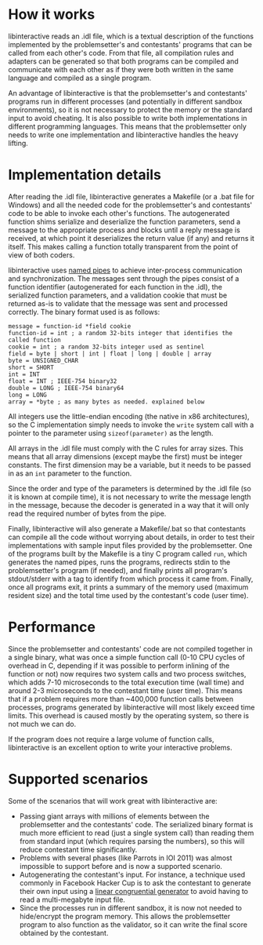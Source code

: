 # How it works

libinteractive reads an .idl file, which is a textual description of the
functions implemented by the problemsetter's and contestants' programs that can
be called from each other's code. From that file, all compilation rules
and adapters can be generated so that both programs can be compiled and
communicate with each other as if they were both written in the same language
and compiled as a single program.

An advantage of libinteractive is that the problemsetter's and contestants'
programs run in different processes (and potentially in different sandbox
environments), so it is not necessary to protect the memory or the standard
input to avoid cheating. It is also possible to write both implementations in
different programming languages. This means that the problemsetter only needs
to write one implementation and libinteractive handles the heavy lifting.

# Implementation details

After reading the .idl file, libinteractive generates a Makefile (or a .bat
file for Windows) and all the needed code for the problemsetter's and
contestants' code to be able to invoke each other's functions. The
autogenerated function shims serialize and deserialize the function parameters,
send a message to the appropriate process and blocks until a reply message
is received, at which point it deserializes the return value (if any) and
returns it itself. This makes calling a function totally transparent from
the point of view of both coders.

libinteractive uses [named pipes](http://en.wikipedia.org/wiki/Named_Pipes)
to achieve inter-process communication and synchronization. The messages sent
through the pipes consist of a function identifier (autogenerated for each
function in the .idl), the serialized function parameters, and a validation
cookie that must be returned as-is to validate that the message was sent and
processed correctly. The binary format used is as follows:

	message = function-id *field cookie
	function-id = int ; a random 32-bits integer that identifies the called function
	cookie = int ; a random 32-bits integer used as sentinel
	field = byte | short | int | float | long | double | array
	byte = UNSIGNED_CHAR
	short = SHORT
	int = INT
	float = INT ; IEEE-754 binary32
	double = LONG ; IEEE-754 binary64
	long = LONG
	array = *byte ; as many bytes as needed. explained below

All integers use the little-endian encoding (the native in x86 architectures),
so the C implementation simply needs to invoke the `write` system call with a
pointer to the parameter using `sizeof(parameter)` as the length.

All arrays in the .idl file must comply with the C rules for array sizes. This
means that all array dimensions (except maybe the first) must be integer
constants. The first dimension may be a variable, but it needs to be passed in
as an `int` parameter to the function.

Since the order and type of the parameters is determined by the .idl file (so
it is known at compile time), it is not necessary to write the message length
in the message, because the decoder is generated in a way that it will only
read the required number of bytes from the pipe.

Finally, libinteractive will also generate a Makefile/.bat so that contestants
can compile all the code without worrying about details, in order to test their
implementations with sample input files provided by the problemsetter. One of
the programs built by the Makefile is a tiny C program called `run`, which
generates the named pipes, runs the programs, redirects stdin to the
problemsetter's program (if needed), and finally prints all program's
stdout/stderr with a tag to identify from which process it came from. Finally,
once all programs exit, it prints a summary of the memory used (maximum
resident size) and the total time used by the contestant's code (user time).

# Performance

Since the problemsetter and contestants' code are not compiled together in a
single binary, what was once a simple function call (0-10 CPU cycles of
overhead in C, depending if it was possible to perform inlining of the function
or not) now requires two system calls and two process switches, which adds 7-10
microseconds to the total execution time (wall time) and around 2-3
microseconds to the contestant time (user time). This means that if a problem
requires more than ~400,000 function calls between processes, programs
generated by libinteractive will most likely exceed time limits. This overhead
is caused mostly by the operating system, so there is not much we can do.

If the program does not require a large volume of function calls,
libinteractive is an excellent option to write your interactive problems.

# Supported scenarios

Some of the scenarios that will work great with libinteractive are:

* Passing giant arrays with millions of elements between the problemsetter and
  the contestants' code. The serialized binary format is much more efficient to
	read (just a single system call) than reading them from standard input (which
	requires parsing the numbers), so this will reduce contestant time
	significantly.
* Problems with several phases (like Parrots in IOI 2011) was almost impossible
  to support before and is now a supported scenario.
* Autogenerating the contestant's input. For instance, a technique used
  commonly in Facebook Hacker Cup is to ask the contestant to generate their
	own input using a [linear congruential generator](http://en.wikipedia.org/wiki/Linear_congruential_generator)
	to avoid having to read a multi-megabyte input file.
* Since the processes run in different sandbox, it is now not needed to
	hide/encrypt the program memory. This allows the problemsetter program to
	also function as the validator, so it can write the final score obtained by
	the contestant.
